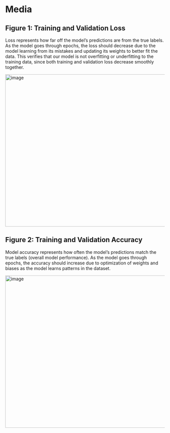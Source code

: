 # Media 

Figure 1: Training and Validation Loss
-
Loss represents how far off the model’s predictions are from the true labels. As the model goes through epochs, the loss should decrease due to the model learning from its mistakes and updating its weights to better fit the data. This verifies that our model is not overfitting or underfitting to the training data, since both training and validation loss decrease smoothly together. 

<img width="640" height="480" alt="image" src="https://github.com/user-attachments/assets/7019ff90-762e-4be6-8630-77b2ed02603f" />


Figure 2: Training and Validation Accuracy
-
Model accuracy represents how often the model’s predictions match the true labels (overall model performance). As the model goes through epochs, the accuracy should increase due to optimization of weights and biases as the model learns patterns in the dataset.

<img width="640" height="480" alt="image" src="https://github.com/user-attachments/assets/3ef7f138-e08d-4026-bef7-cc4aff126881" />
